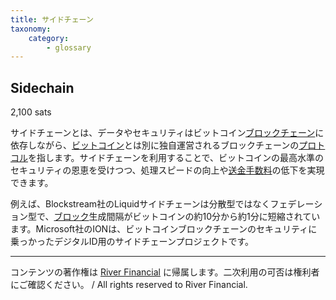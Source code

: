 ```yaml
---
title: サイドチェーン
taxonomy:
    category:
        - glossary
---
```


## Sidechain
2,100 sats

サイドチェーンとは、データやセキュリティはビットコイン[ブロックチェーン](http://lostinbitcoin.jp.testrs.jp/staging/glossary/blockchain/)に依存しながら、[ビットコイン](http://lostinbitcoin.jp.testrs.jp/staging/glossary/bitcoin/)とは別に独自運営されるブロックチェーンの[プロトコル](http://lostinbitcoin.jp.testrs.jp/staging/glossary/protocol/)を指します。サイドチェーンを利用することで、ビットコインの最高水準のセキュリティの恩恵を受けつつ、処理スピードの向上や[送金手数料](http://lostinbitcoin.jp.testrs.jp/staging/glossary/transaction_fee/)の低下を実現できます。

例えば、Blockstream社のLiquidサイドチェーンは分散型ではなくフェデレーション型で、[ブロック](http://lostinbitcoin.jp.testrs.jp/staging/glossary/block/)生成間隔がビットコインの約10分から約1分に短縮されています。Microsoft社のIONは、ビットコインブロックチェーンのセキュリティに乗っかったデジタルID用のサイドチェーンプロジェクトです。

---
コンテンツの著作権は [River Financial](https://river.com/) に帰属します。二次利用の可否は権利者にご確認ください。 / All rights reserved to River Financial.
